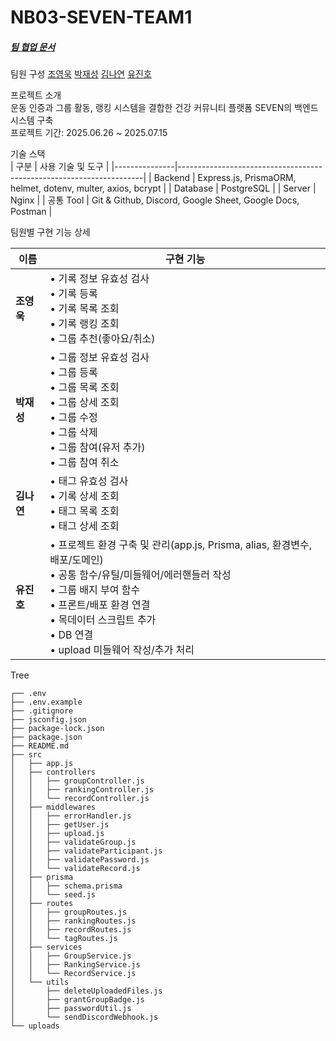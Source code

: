 # NB03-SEVEN-TEAM1

##### [팀 협업 문서](https://docs.google.com/spreadsheets/d/1RjmFuiSnZA_rl31L6QnpKLuEhtjjX0h8l22q1DcvuAw/edit?usp=sharing)

팀원 구성
[조영욱](https://github.com/youngwookjo) 
[박재성](https://github.com/qkrwotjd1731)
[김나연](https://github.com/luciakim22)
[유진호](https://github.com/selentia)
  
프로젝트 소개   
운동 인증과 그룹 활동, 랭킹 시스템을 결합한 건강 커뮤니티 플랫폼 SEVEN의 백엔드 시스템 구축
<br>프로젝트 기간: 2025.06.26 ~ 2025.07.15

기술 스택   
| 구분          | 사용 기술 및 도구                                                    |
|---------------|---------------------------------------------------------------------|
| Backend       | Express.js, PrismaORM, helmet, dotenv, multer, axios, bcrypt        |
| Database      | PostgreSQL                                                          |
| Server        | Nginx                                                               |
| 공통 Tool     | Git & Github, Discord, Google Sheet, Google Docs, Postman           |

팀원별 구현 기능 상세

| 이름     | 구현 기능 |
|----------|-----------|
| **조영욱** | • 기록 정보 유효성 검사  <br> • 기록 등록  <br> • 기록 목록 조회  <br> • 기록 랭킹 조회  <br> • 그룹 추천(좋아요/취소) 
| **박재성** | • 그룹 정보 유효성 검사 <br> • 그룹 등록  <br> • 그룹 목록 조회  <br> • 그룹 상세 조회  <br> • 그룹 수정  <br> • 그룹 삭제  <br> • 그룹 참여(유저 추가)  <br> • 그룹 참여 취소
| **김나연** | • 태그 유효성 검사 <br> • 기록 상세 조회  <br> • 태그 목록 조회  <br> • 태그 상세 조회
| **유진호** | • 프로젝트 환경 구축 및 관리(app.js, Prisma, alias, 환경변수, 배포/도메인)  <br> • 공통 함수/유틸/미들웨어/에러핸들러 작성  <br> • 그룹 배지 부여 함수  <br> • 프론트/배포 환경 연결  <br> • 목데이터 스크립트 추가  <br> • DB 연결  <br> • upload 미들웨어 작성/추가 처리 |


Tree
```
┌── .env
├── .env.example
├── .gitignore
├── jsconfig.json
├── package-lock.json
├── package.json
├── README.md
├── src
│   ├── app.js
│   ├── controllers
│   │   ├── groupController.js
│   │   ├── rankingController.js
│   │   └── recordController.js
│   ├── middlewares
│   │   ├── errorHandler.js
│   │   ├── getUser.js
│   │   ├── upload.js
│   │   ├── validateGroup.js
│   │   ├── validateParticipant.js
│   │   ├── validatePassword.js
│   │   └── validateRecord.js
│   ├── prisma
│   │   ├── schema.prisma
│   │   └── seed.js
│   ├── routes
│   │   ├── groupRoutes.js
│   │   ├── rankingRoutes.js
│   │   ├── recordRoutes.js
│   │   └── tagRoutes.js
│   ├── services
│   │   ├── GroupService.js
│   │   ├── RankingService.js
│   │   └── RecordService.js
│   └── utils
│       ├── deleteUploadedFiles.js
│       ├── grantGroupBadge.js
│       ├── passwordUtil.js
│       └── sendDiscordWebhook.js
└── uploads
```
